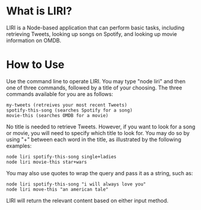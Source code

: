 # What is LIRI?

LIRI is a Node-based application that can perform basic tasks, including retrieving Tweets, looking up songs on Spotify, and looking up movie information on OMDB.

# How to Use

Use the command line to operate LIRI. You may type "node liri" and then one of three commands, followed by a title of your choosing. The three commands available for you are as follows:

    my-tweets (retreives your most recent Tweets)
    spotify-this-song (searches Spotify for a song)
    movie-this (searches OMDB for a movie)

No title is needed to retrieve Tweets. However, if you want to look for a song or movie, you will need to specify which title to look for. You may do so by using "+" between each word in the title, as illustrated by the following examples:

    node liri spotify-this-song single+ladies
    node liri movie-this star+wars

You may also use quotes to wrap the query and pass it as a string, such as:

    node liri spotify-this-song "i will always love you"
    node liri move-this "an american tale"

LIRI will return the relevant content based on either input method.

